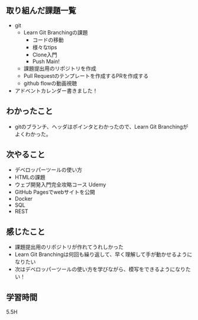 ## 取り組んだ課題一覧

- git
  - Learn Git Branchingの課題
    - コードの移動
    - 様々なtips
    - Clone入門
    - Push Main!
  - 課題提出用のリポジトリを作成
  - Pull Requestのテンプレートを作成するPRを作成する
  - github flowの動画視聴
- アドベントカレンダー書きました！


## わかったこと

- gitのブランチ、ヘッダはポインタとわかったので、Learn Git Branchingがよくわかった。


## 次やること

- デベロッパーツールの使い方
- HTMLの課題
- ウェブ開発入門完全攻略コース Udemy
- GitHub Pagesでwebサイトを公開
- Docker
- SQL
- REST

## 感じたこと

- 課題提出用のリポジトリが作れてうれしかった
- Learn Git Branchingは何回も繰り返して、早く理解して手が動かせるようになりたい
- 次はデベロッパーツールの使い方を学びながら、模写をできるようになりたい！

## 学習時間

5.5H